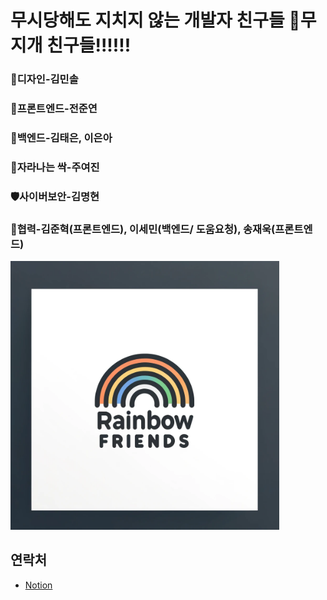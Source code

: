 <h1>무시당해도 지치지 않는 개발자 친구들 🌈무지개 친구들!!!!!!</h1>


### 🎨**디자인**-김민솔
### 📱프론트엔드-전준연
### 💾백엔드-김태은, 이은아
### 🌱자라나는 싹-주여진
### 🛡️사이버보안-김명현
### 🤝협력-김준혁(프론트엔드), 이세민(백엔드/ 도움요청), 송재욱(프론트엔드)
<img src="https://github.com/Rainbows-friends/.github/blob/main/logo/team_logo.png" alt="팀 로고" width="430" height="430">

## 연락처
+ [Notion](https://amondbabaro.notion.site/9541285b20654a5cb953ed3881f59551?pvs=4)
